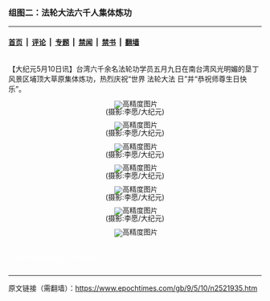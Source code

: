 ### 组图二：法轮大法六千人集体炼功

---

#### [首页](../../../..?n2521935) &nbsp;|&nbsp; [评论](../../../../../epoch-comment?n2521935) &nbsp;|&nbsp; [专题](../../../../../epoch-special?n2521935) &nbsp;|&nbsp; [禁闻](../../../../../epoch-news?n2521935) &nbsp;|&nbsp; [禁书](../../../../../books?n2521935) &nbsp;|&nbsp; [翻墙](https://github.com/gfw-breaker/nogfw/blob/master/README.md?n2521935)


<div class="column" id="artbody" itemprop="articleBody">
 <!-- article content begin -->
 <p>
  【大纪元5月10日讯】台湾六千余名法轮功学员五月九日在南台湾风光明媚的垦丁风景区埔顶大草原集体炼功，热烈庆祝“世界
  <ok href="https://www.epochtimes.com/gb/tag/%E6%B3%95%E8%BD%AE%E5%A4%A7%E6%B3%95.html">
   法轮大法
  </ok>
  日”并“恭祝师尊生日快乐”。
 </p>
 <p>
  <!--image v 1.0-->
 </p>
 <div style="line-height: 90%; text-align: center;">
  <ok href=" https://i.epochtimes.com/assets/uploads/2009/05/905100701581779-450x301.jpg" rel="noreferrer noopener" target="_blank">
   <img alt="" class="size-medium wp-image-7410732" src="https://i.epochtimes.com/assets/uploads/2009/05/905100701581779-450x301.jpg" title=""/>
  </ok>
  <img alt="高精度图片" border="0" src="//www.epochtimes.com/images/highRes.jpg">
   <br/>
   <span class="bn12">
    (摄影:李愿/大纪元)
   </span>
  </img>
 </div>
 <p>
  <!-- -->
 </p>
 <p>
  <!--image v 1.0-->
 </p>
 <div style="line-height: 90%; text-align: center;">
  <ok href=" https://i.epochtimes.com/assets/uploads/2009/05/905100701591779-450x301.jpg" rel="noreferrer noopener" target="_blank">
   <img alt="" class="size-medium wp-image-7410733" src="https://i.epochtimes.com/assets/uploads/2009/05/905100701591779-450x301.jpg" title=""/>
  </ok>
  <img alt="高精度图片" border="0" src="//www.epochtimes.com/images/highRes.jpg">
   <br/>
   <span class="bn12">
    (摄影:李愿/大纪元)
   </span>
  </img>
 </div>
 <p>
  <!-- -->
 </p>
 <p>
  <!--image v 1.0-->
 </p>
 <div style="line-height: 90%; text-align: center;">
  <ok href=" https://i.epochtimes.com/assets/uploads/2009/05/905100717251779-450x301.jpg" rel="noreferrer noopener" target="_blank">
   <img alt="" class="size-medium wp-image-7410734" src="https://i.epochtimes.com/assets/uploads/2009/05/905100717251779-450x301.jpg" title=""/>
  </ok>
  <img alt="高精度图片" border="0" src="//www.epochtimes.com/images/highRes.jpg">
   <br/>
   <span class="bn12">
    (摄影:李愿/大纪元)
   </span>
  </img>
 </div>
 <p>
  <!-- -->
 </p>
 <p>
  <!--image v 1.0-->
 </p>
 <div style="line-height: 90%; text-align: center;">
  <ok href=" https://i.epochtimes.com/assets/uploads/2009/05/905100717231779-450x301.jpg" rel="noreferrer noopener" target="_blank">
   <img alt="" class="size-medium wp-image-7410735" src="https://i.epochtimes.com/assets/uploads/2009/05/905100717231779-450x301.jpg" title=""/>
  </ok>
  <img alt="高精度图片" border="0" src="//www.epochtimes.com/images/highRes.jpg">
   <br/>
   <span class="bn12">
    (摄影:李愿/大纪元)
   </span>
  </img>
 </div>
 <p>
  <!-- -->
 </p>
 <p>
  <!--image v 1.0-->
 </p>
 <div style="line-height: 90%; text-align: center;">
  <ok href=" https://i.epochtimes.com/assets/uploads/2009/05/905100717241779-450x301.jpg" rel="noreferrer noopener" target="_blank">
   <img alt="" class="size-medium wp-image-7410736" src="https://i.epochtimes.com/assets/uploads/2009/05/905100717241779-450x301.jpg" title=""/>
  </ok>
  <img alt="高精度图片" border="0" src="//www.epochtimes.com/images/highRes.jpg">
   <br/>
   <span class="bn12">
    (摄影:李愿/大纪元)
   </span>
  </img>
 </div>
 <p>
  <!-- -->
 </p>
 <p>
  <!--image v 1.0-->
 </p>
 <div style="line-height: 90%; text-align: center;">
  <ok href=" https://i.epochtimes.com/assets/uploads/2009/05/905100724031779-450x299.jpg" rel="noreferrer noopener" target="_blank">
   <img alt="" class="size-medium wp-image-7410737" src="https://i.epochtimes.com/assets/uploads/2009/05/905100724031779-450x299.jpg" title=""/>
  </ok>
  <img alt="高精度图片" border="0" src="//www.epochtimes.com/images/highRes.jpg">
   <br/>
   <span class="bn12">
    (摄影:李愿/大纪元)
   </span>
  </img>
 </div>
 <p>
  <!-- -->
 </p>
 <p>
  <!--image v 1.0-->
 </p>
 <div style="line-height: 90%; text-align: center;">
  <ok href=" https://i.epochtimes.com/assets/uploads/2009/05/905100739571779-450x299.jpg" rel="noreferrer noopener" target="_blank">
   <img alt="" class="size-medium wp-image-7410738" src="https://i.epochtimes.com/assets/uploads/2009/05/905100739571779-450x299.jpg" title=""/>
  </ok>
  <img alt="高精度图片" border="0" src="//www.epochtimes.com/images/highRes.jpg">
   <br/>
   <span class="bn12">
   </span>
  </img>
 </div>
 <p>
  <!-- -->
  <br/>
  <font color="#ffffff">
   (http://www.dajiyuan.com)
  </font>
 </p>
 <!-- article content end -->
</div>


---

原文链接（需翻墙）：https://www.epochtimes.com/gb/9/5/10/n2521935.htm